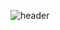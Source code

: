 ![header](https://capsule-render.vercel.app/api?type=Venom&color=gradient&section=header&fontColor=gradient&text=BoNa's%20repository%20%F0%9F%A4%97)

